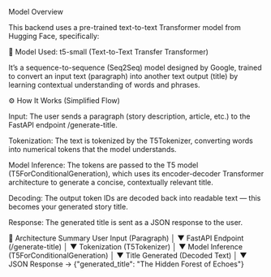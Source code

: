 Model Overview

This backend uses a pre-trained text-to-text Transformer model from Hugging Face, specifically:

🧩 Model Used: t5-small (Text-to-Text Transfer Transformer)

It’s a sequence-to-sequence (Seq2Seq) model designed by Google, trained to convert an input text (paragraph) into another text output (title) by learning contextual understanding of words and phrases.

⚙️ How It Works (Simplified Flow)

Input:
The user sends a paragraph (story description, article, etc.) to the FastAPI endpoint /generate-title.

Tokenization:
The text is tokenized by the T5Tokenizer, converting words into numerical tokens that the model understands.

Model Inference:
The tokens are passed to the T5 model (T5ForConditionalGeneration), which uses its encoder-decoder Transformer architecture to generate a concise, contextually relevant title.

Decoding:
The output token IDs are decoded back into readable text — this becomes your generated story title.

Response:
The generated title is sent as a JSON response to the user.

🧩 Architecture Summary
User Input (Paragraph)
        │
        ▼
 FastAPI Endpoint (/generate-title)
        │
        ▼
 Tokenization (T5Tokenizer)
        │
        ▼
 Model Inference (T5ForConditionalGeneration)
        │
        ▼
 Title Generated (Decoded Text)
        │
        ▼
JSON Response → {"generated_title": "The Hidden Forest of Echoes"}
